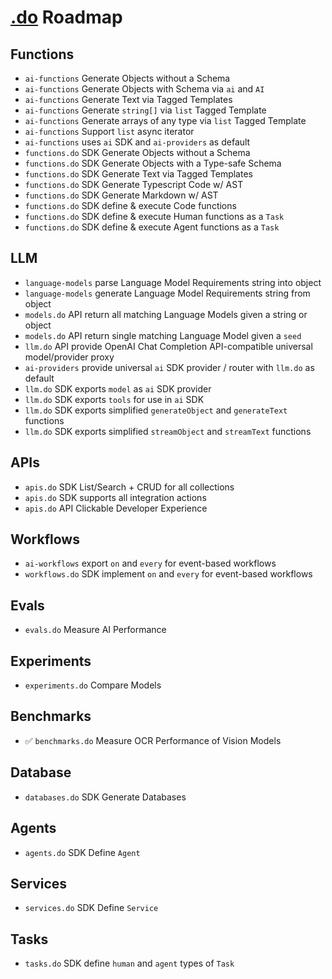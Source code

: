 # [.do](https://dotdo.ai) Roadmap


## Functions

- `ai-functions` Generate Objects without a Schema
- `ai-functions` Generate Objects with Schema via `ai` and `AI`
- `ai-functions` Generate Text via Tagged Templates
- `ai-functions` Generate `string[]` via `list` Tagged Template
- `ai-functions` Generate arrays of any type via `list` Tagged Template
- `ai-functions` Support `list` async iterator
- `ai-functions` uses `ai` SDK and `ai-providers` as default
- `functions.do` SDK Generate Objects without a Schema
- `functions.do` SDK Generate Objects with a Type-safe Schema
- `functions.do` SDK Generate Text via Tagged Templates
- `functions.do` SDK Generate Typescript Code w/ AST
- `functions.do` SDK Generate Markdown w/ AST
- `functions.do` SDK define & execute Code functions
- `functions.do` SDK define & execute Human functions as a `Task`
- `functions.do` SDK define & execute Agent functions as a `Task`

## LLM

- `language-models` parse Language Model Requirements string into object
- `language-models` generate Language Model Requirements string from object
- `models.do` API return all matching Language Models given a string or object
- `models.do` API return single matching Language Model given a `seed`
- `llm.do` API provide OpenAI Chat Completion API-compatible universal model/provider proxy
- `ai-providers` provide universal `ai` SDK provider / router with `llm.do` as default
- `llm.do` SDK exports `model` as `ai` SDK provider
- `llm.do` SDK exports `tools` for use in `ai` SDK
- `llm.do` SDK exports simplified `generateObject` and `generateText` functions
- `llm.do` SDK exports simplified `streamObject` and `streamText` functions


## APIs

- `apis.do` SDK List/Search + CRUD for all collections
- `apis.do` SDK supports all integration actions
- `apis.do` API Clickable Developer Experience

## Workflows

- `ai-workflows` export `on` and `every` for event-based workflows
- `workflows.do` SDK implement `on` and `every` for event-based workflows

## Evals

- `evals.do` Measure AI Performance

## Experiments

- `experiments.do` Compare Models

## Benchmarks

- ✅ `benchmarks.do` Measure OCR Performance of Vision Models

## Database

- `databases.do` SDK Generate Databases

## Agents

- `agents.do` SDK Define `Agent`

## Services

- `services.do` SDK Define `Service`

## Tasks

- `tasks.do` SDK define `human` and `agent` types of `Task`